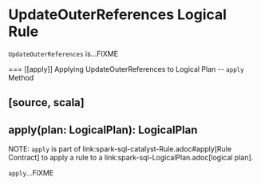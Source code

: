 # UpdateOuterReferences Logical Rule

`UpdateOuterReferences` is...FIXME

=== [[apply]] Applying UpdateOuterReferences to Logical Plan -- `apply` Method

[source, scala]
----
apply(plan: LogicalPlan): LogicalPlan
----

NOTE: `apply` is part of link:spark-sql-catalyst-Rule.adoc#apply[Rule Contract] to apply a rule to a link:spark-sql-LogicalPlan.adoc[logical plan].

`apply`...FIXME
